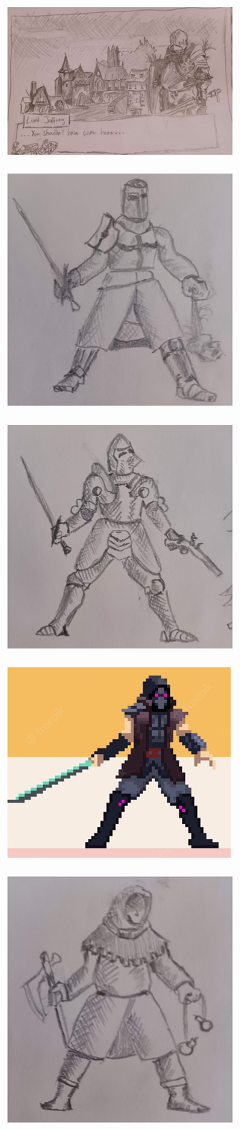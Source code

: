 ![[]](./devlogs/src/assets/art/1.png)
#
![[]](./devlogs/src/assets/art/2.png)
#
![[]](./devlogs/src/assets/art/3.png)
#
![[]](./devlogs/src/assets/art/4.png)
#
![[]](./devlogs/src/assets/art/5.png)
#